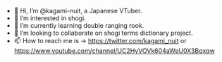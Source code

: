 - 👋 Hi, I’m @kagami-nuit, a Japanese VTuber.
- 👀 I’m interested in shogi.
- 🌱 I’m currently learning double ranging rook.
- 💞️ I’m looking to collaborate on shogi terms dictionary project.
- 📫 How to reach me is -> https://twitter.com/kagami_nuit or https://www.youtube.com/channel/UC2HyVOVk604aWeU0X3Bqxqw

<!---
kagami-nuit/kagami-nuit is a ✨ special ✨ repository because its `README.md` (this file) appears on your GitHub profile.
You can click the Preview link to take a look at your changes.
--->
